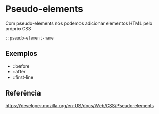 # Pseudo-elements

Com pseudo-elements nós podemos adicionar elementos HTML pelo próprio CSS

`::pseudo-element-name`

## Exemplos
* ::before
* ::after
* ::first-line

## Referência

https://developer.mozilla.org/en-US/docs/Web/CSS/Pseudo-elements

